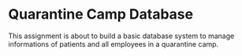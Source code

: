# Quarantine Camp Database 


This assignment is about to build a basic database system to manage informations of patients and all employees in a quarantine camp.


